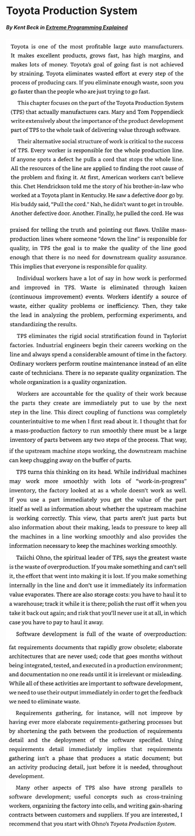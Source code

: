 # Toyota Production System
##### By Kent Beck in [Extreme Programming Explained](https://www.amazon.com/Extreme-Programming-Explained-Embrace-Change/dp/0321278658/ref=sr_1_1?keywords=extreme+programming+explained&qid=1687009091&sprefix=extreme+programming%2Caps%2C307&sr=8-1)

![](../../../imgs/toyota/page-1.png)
![](../../../imgs/toyota/page-2.png)
![](../../../imgs/toyota/page-3.png)
![](../../../imgs/toyota/page-4.png)
